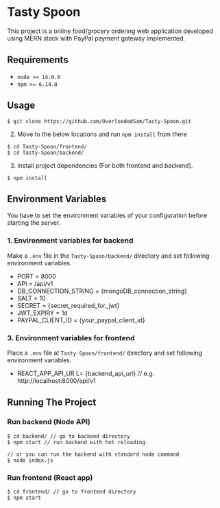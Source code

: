 # Tasty Spoon

This project is a online food/grocery ordering web application developed using MERN stack with PayPal payment gateway implemented.

## Requirements

- `node >= 14.0.0`
- `npm >= 6.14.8`

## Usage

    $ git clone https://github.com/OverloadedSam/Tasty-Spoon.git

  2. Move to the below locations and run `npm install` from there

    $ cd Tasty-Spoon/frontend/
    $ cd Tasty-Spoon/backend/

  3. Install project dependencies (For both frontend and backend).

    $ npm install

## Environment Variables

You have to set the environment variables of your configuration before starting the server.

### 1. Environment variables for backend
Make a `.env` file in the `Tasty-Spoon/backend/` directory and set following environment variables.
- PORT = 8000
- API = /api/v1
- DB_CONNECTION_STRING = {mongoDB_connection_string}
- SALT = 10
- SECRET = {secret_required_for_jwt}
- JWT_EXPIRY = 1d
- PAYPAL_CLIENT_ID = {your_paypal_client_id}

### 3. Environment variables for frontend

Place a `.env` file at `Tasty-Spoon/frontend/` directory and set following environment variables.

- REACT_APP_API_UR L= {backend_api_url} // e.g. http://localhost:8000/api/v1

## Running The Project

### Run backend (Node API)

    $ cd backend/ // go to backend directory
    $ npm start // run backend with hot reloading.

    // or you can run the backend with standard node command
    $ node index.js

### Run frontend (React app)

    $ cd frontend/ // go to frontend directory
    $ npm start
